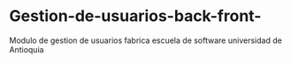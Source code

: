 # Gestion-de-usuarios-back-front-
Modulo de gestion de usuarios fabrica escuela de software universidad de Antioquia 
